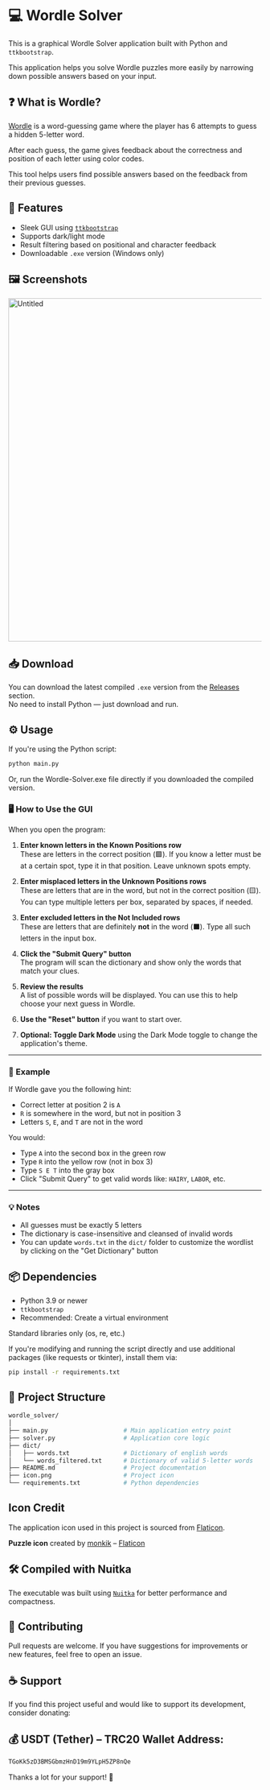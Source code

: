 # 💻 Wordle Solver

This is a graphical Wordle Solver application built with Python and `ttkbootstrap`.

This application helps you solve Wordle puzzles more easily by narrowing down possible answers based on your input.

## ❓ What is Wordle?

[Wordle](https://www.nytimes.com/games/wordle/index.html) is a word-guessing game where the player has 6 attempts to guess a hidden 5-letter word.

After each guess, the game gives feedback about the correctness and position of each letter using color codes.

This tool helps users find possible answers based on the feedback from their previous guesses.

## 🚀 Features

- Sleek GUI using [`ttkbootstrap`](https://ttkbootstrap.readthedocs.io/)
- Supports dark/light mode
- Result filtering based on positional and character feedback
- Downloadable `.exe` version (Windows only)

## 🖼️ Screenshots

<img width="1009" height="682" alt="Untitled" src="https://github.com/user-attachments/assets/8b3aa23a-5563-4748-8102-61c8fe42bd64" />


## 📥 Download

You can download the latest compiled `.exe` version from the [Releases](https://github.com/TitanComputer/Wordle-Solver/releases/latest) section.  
No need to install Python — just download and run.

## ⚙️ Usage

If you're using the Python script:
```bash
python main.py
```
Or, run the Wordle-Solver.exe file directly if you downloaded the compiled version.

### 🖥️ How to Use the GUI

When you open the program:

1. **Enter known letters in the Known Positions row**  
   These are letters in the correct position (🟩). If you know a letter must be at a certain spot, type it in that position. Leave unknown spots empty.

2. **Enter misplaced letters in the Unknown Positions rows**  
   These are letters that are in the word, but not in the correct position (🟨). You can type multiple letters per box, separated by spaces, if needed.

3. **Enter excluded letters in the Not Included rows**  
   These are letters that are definitely **not** in the word (⬛️). Type all such letters in the input box.

4. **Click the "Submit Query" button**  
   The program will scan the dictionary and show only the words that match your clues.

5. **Review the results**  
   A list of possible words will be displayed. You can use this to help choose your next guess in Wordle.

6. **Use the "Reset" button** if you want to start over.

7. **Optional: Toggle Dark Mode** using the Dark Mode toggle to change the application's theme.

---

### 📌 Example

If Wordle gave you the following hint:

- Correct letter at position 2 is `A`
- `R` is somewhere in the word, but not in position 3
- Letters `S`, `E`, and `T` are not in the word

You would:
- Type `A` into the second box in the green row
- Type `R` into the yellow row (not in box 3)
- Type `S E T` into the gray box
- Click "Submit Query" to get valid words like: `HAIRY`, `LABOR`, etc.

---

### 💡 Notes

- All guesses must be exactly 5 letters
- The dictionary is case-insensitive and cleansed of invalid words
- You can update `words.txt` in the `dict/` folder to customize the wordlist by clicking on the "Get Dictionary" button


## 📦 Dependencies

- Python 3.9 or newer
- `ttkbootstrap`
- Recommended: Create a virtual environment

Standard libraries only (os, re, etc.)

If you're modifying and running the script directly and use additional packages (like requests or tkinter), install them via:
```bash
pip install -r requirements.txt
```

## 📁 Project Structure

```bash
wordle_solver/
│
├── main.py                     # Main application entry point
├── solver.py                   # Application core logic
├── dict/
│   ├── words.txt               # Dictionary of english words
│   └── words_filtered.txt      # Dictionary of valid 5-letter words
├── README.md                   # Project documentation
├── icon.png                    # Project icon
└── requirements.txt            # Python dependencies
```
## Icon Credit

The application icon used in this project is sourced from [Flaticon](https://www.flaticon.com/free-icons/puzzle).

**Puzzle icon** created by [monkik](https://www.flaticon.com/authors/monkik) – [Flaticon](https://www.flaticon.com/)

## 🛠 Compiled with Nuitka
The executable was built using [`Nuitka`](https://nuitka.net/) for better performance and compactness.

## 🤝 Contributing
Pull requests are welcome.
If you have suggestions for improvements or new features, feel free to open an issue.

## ☕ Support
If you find this project useful and would like to support its development, consider donating:
## 💰 USDT (Tether) – TRC20 Wallet Address:

```bash
TGoKk5zD3BMSGbmzHnD19m9YLpH5ZP8nQe
```
Thanks a lot for your support! 🙏
